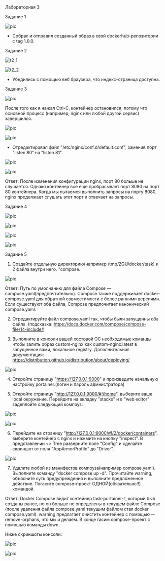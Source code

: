 Лабораторная 3

Задание 1

![pic](photo/t1_1.png)

- Собрал и отправил созданный образ в свой dockerhub-репозитории c tag 1.0.0.

Задание 2

![t2_1](photo/t2_1-2-3-4.png)

![t2_2](photo/t2_4.png)

- Убедились с помощью веб браузера, что индекс-страница доступна.

Задание 3

![pic](photo/t3_1-2-3.png)

После того как я нажал Ctrl-C, контейнер остановился, потому что основной процесс (например, nginx или любой другой сервис) завершился.

![pic](photo/t3_4-5-6.png)

![pic](photo/t3_7.png)

- Отредактировал файл "/etc/nginx/conf.d/default.conf", заменив порт "listen 80" на "listen 81".

![pic](photo/t3_8-9.png)

![pic](photo/t3_10-12.png)

Ответ: После изменения конфигурации nginx, порт 80 больше не слушается. Однако контейнер все еще пробрасывает порт 8080 на порт 80 контейнера. Когда мы пытаемся выполнить запросы на порту 8080, nginx продолжает слушать этот порт и отвечает на запросы.

Задание 4

![pic](photo/t4_1-3.png)

![pic](photo/t4_2.png)

![pic](photo/t4_4.png)

![pic](photo/t4_5.png)

Задание 5

1. Создайте отдельную директорию(например /tmp/ZGU/docker/task) и 2 файла внутри него. "compose.


![pic](photo/t5_1.png)

Ответ: Путь по умолчанию для файла Compose — compose.yaml(предпочтительно). Compose также поддерживает docker-compose.yaml для обратной совместимости с более ранними версиями. Если существуют оба файла, Compose предпочитает канонический compose.yaml.

2. Отредактируйте файл compose.yaml так, чтобы были запущенны оба файла. (подсказка: https://docs.docker.com/compose/compose-file/14-include/)

3. Выполните в консоли вашей хостовой ОС необходимые команды чтобы залить образ custom-nginx как custom-nginx:latest в запущенное вами, локальное registry. Дополнительная документация: https://distribution.github.io/distribution/about/deploying/

![pic](photo/t5_2-3.png)

4. Откройте страницу "https://127.0.0.1:9000" и произведите начальную настройку portainer.(логин и пароль адмнистратора)

5. Откройте страницу "http://127.0.0.1:9000/#!/home", выберите ваше local окружение. Перейдите на вкладку "stacks" и в "web editor" задеплойте следующий компоуз:

![pic](photo/t5_4.png)

![pic](photo/t5_5.png)

6. Перейдите на страницу "http://127.0.0.1:9000/#!/2/docker/containers", выберите контейнер с nginx и нажмите на кнопку "inspect". В представлении <> Tree разверните поле "Config" и сделайте скриншот от поля "AppArmorProfile" до "Driver".

![pic](photo/t5_6.png)

7. Удалите любой из манифестов компоуза(например compose.yaml). Выполните команду "docker compose up -d". Прочитайте warning, объясните суть предупреждения и выполните предложенное действие. Погасите compose-проект ОДНОЙ(обязательно!!) командой.

Ответ: Docker Compose видит контейнер task-portainer-1, который был созданы ранее, но он больше не определены в текущем файле Compose (после удаления файла compose.yaml текущим файлом стал docker compose.yaml). warning предлагает очистить контейнер с помощью --remove-orphans, что мы и делаем. В конце гасим compose-проект с помошью команды down.

Ниже скриншоты консоли:

![pic](photo/t5_7.png)

![pic](photo/t5_7,1.png)
